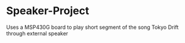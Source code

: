 # Speaker-Project
Uses a MSP430G board to play short segment of the song Tokyo Drift through external speaker
